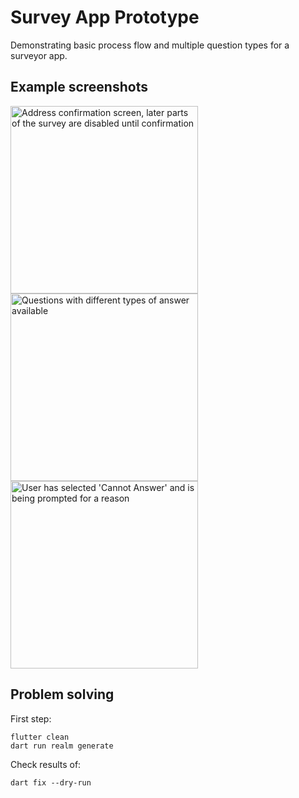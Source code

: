 # Survey App Prototype
Demonstrating basic process flow and multiple question types for a surveyor app.

## Example screenshots
<img src="https://github.com/user-attachments/assets/b6233ff5-9e50-4ade-92d3-2f2ed4864198" width="300" alt="Address confirmation screen, later parts of the survey are disabled until confirmation">
<img src="https://github.com/user-attachments/assets/3acba414-fa63-4ae4-ace7-07850fbb35b1" width="300" alt="Questions with different types of answer available">
<img src="https://github.com/user-attachments/assets/2137893e-844c-4dde-966b-391104fe5c66" width="300" alt="User has selected 'Cannot Answer' and is being prompted for a reason">

## Problem solving
First step:
```
flutter clean
dart run realm generate
```

Check results of:
```
dart fix --dry-run
```
